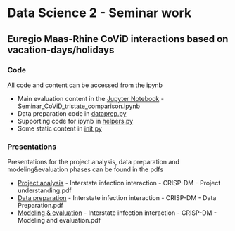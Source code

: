 # Data Science 2 - Seminar work
## Euregio Maas-Rhine CoViD interactions based on vacation-days/holidays

### Code
All code and content can be accessed from the ipynb
* Main evaluation content in the [Jupyter Notebook](https://github.com/GruenerT/DS2_EMR_CoViD_eval/blob/master/Seminar_CoViD_tristate_comparison.ipynb) - Seminar_CoViD_tristate_comparison.ipynb
* Data preparation code in [dataprep.py](https://github.com/GruenerT/DS2_EMR_CoViD_eval/blob/master/dataprep.py)
* Supporting code for ipynb in [helpers.py](https://github.com/GruenerT/DS2_EMR_CoViD_eval/blob/master/helpers.py)
* Some static content in [init.py](https://github.com/GruenerT/DS2_EMR_CoViD_eval/blob/master/init.py)


### Presentations
Presentations for the project analysis, data preparation and modeling&evaluation phases can be found in the pdfs
* [Project analysis](https://github.com/GruenerT/DS2_EMR_CoViD_eval/blob/master/Interstate%20infection%20interaction%20-%20CRISP-DM%20-%20Project%20understanding.pdf) - Interstate infection interaction - CRISP-DM - Project understanding.pdf
* [Data preparation](https://github.com/GruenerT/DS2_EMR_CoViD_eval/blob/master/Interstate%20infection%20interaction%20-%20CRISP-DM%20-%20Data%20Preparation.pdf) - Interstate infection interaction - CRISP-DM - Data Preparation.pdf
* [Modeling & evaluation](https://github.com/GruenerT/DS2_EMR_CoViD_eval/blob/master/Interstate%20infection%20interaction%20-%20CRISP-DM%20-%20Modeling%20and%20evaluation.pdf) - Interstate infection interaction - CRISP-DM - Modeling and evaluation.pdf
